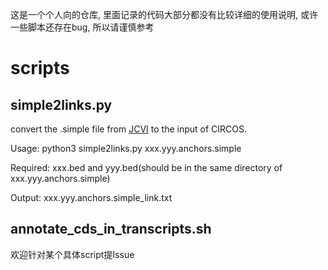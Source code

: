 
这是一个个人向的仓库, 里面记录的代码大部分都没有比较详细的使用说明, 或许一些脚本还存在bug, 所以请谨慎参考



# scripts


## simple2links.py

convert the .simple file from [JCVI](https://github.com/tanghaibao/jcvi) to the input of CIRCOS.

Usage: python3 simple2links.py xxx.yyy.anchors.simple

Required: xxx.bed and yyy.bed(should be in the same directory of xxx.yyy.anchors.simple)  

Output: xxx.yyy.anchors.simple_link.txt

## annotate_cds_in_transcripts.sh


欢迎针对某个具体script提Issue
